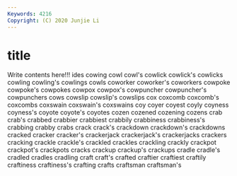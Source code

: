 ```yaml
---
Keywords: 4216
Copyright: (C) 2020 Junjie Li
---
```


# title

Write contents here!!!
ides 
cowing 
cowl 
cowl's 
cowlick 
cowlick's 
cowlicks 
cowling 
cowling's
cowlings 
cowls 
coworker 
coworker's 
coworkers 
cowpoke 
cowpoke's 
cowpokes 
cowpox 
cowpox's
cowpuncher 
cowpuncher's 
cowpunchers 
cows 
cowslip 
cowslip's 
cowslips 
cox 
coxcomb 
coxcomb's
coxcombs 
coxswain 
coxswain's 
coxswains 
coy 
coyer 
coyest 
coyly 
coyness 
coyness's
coyote 
coyote's 
coyotes 
cozen 
cozened 
cozening 
cozens 
crab 
crab's 
crabbed
crabbier 
crabbiest 
crabbily 
crabbiness 
crabbiness's 
crabbing 
crabby 
crabs 
crack 
crack's
crackdown 
crackdown's 
crackdowns 
cracked 
cracker 
cracker's 
crackerjack 
crackerjack's 
crackerjacks 
crackers
cracking 
crackle 
crackle's 
crackled 
crackles 
crackling 
crackly 
crackpot 
crackpot's 
crackpots
cracks 
crackup 
crackup's 
crackups 
cradle 
cradle's 
cradled 
cradles 
cradling 
craft
craft's 
crafted 
craftier 
craftiest 
craftily 
craftiness 
craftiness's 
crafting 
crafts 
craftsman
craftsman's 
